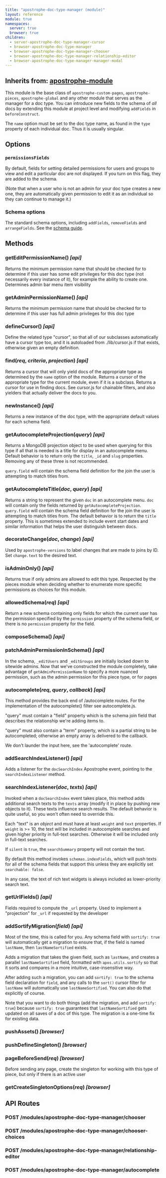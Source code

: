 ```yaml
---
title: "apostrophe-doc-type-manager (module)"
layout: reference
module: true
namespaces:
  server: true
  browser: true
children:
  - server-apostrophe-doc-type-manager-cursor
  - browser-apostrophe-doc-type-manager
  - browser-apostrophe-doc-type-manager-chooser
  - browser-apostrophe-doc-type-manager-relationship-editor
  - browser-apostrophe-doc-type-manager-manager-modal
---
```

## Inherits from: [apostrophe-module](../apostrophe-module/index.html)
This module is the base class of `apostrophe-custom-pages`, `apostrophe-pieces`,
`apostrophe-global` and any other module that serves as the manager for a
doc type. You can introduce new fields to the schema of *all* docs by
extending this module at project level and modifying `addFields` in
`beforeConstruct`.

The `name` option must be set to the doc type name, as found in the `type`
property of each individual doc. Thus it is usually singular.

## Options

### `permissionsFields`

By default, fields for setting detailed permissions for users and groups
to view and edit a particular doc are not displayed. If you turn on this flag,
they are added to the schema.

(Note that when a user who is not an admin for your doc type creates a new one,
they are automatically given permission to edit it as an individual so they can
continue to manage it.)

### Schema options
The standard schema options, including `addFields`, `removeFields` and `arrangeFields`.
See the [schema guide](../../tutorials/getting-started/schema-guide.html).


## Methods
### getEditPermissionName() *[api]*
Returns the minimum permission name that should be checked for
to determine if this user has some edit privileges for
this doc type (not necessarily every instance of it),
for example the ability to create one. Determines
admin bar menu item visibility
### getAdminPermissionName() *[api]*
Returns the minimum permission name that should be checked for
to determine if this user has full admin privileges for
this doc type
### defineCursor() *[api]*
Define the related type "cursor", so that all of our subclasses
automatically have a cursor type too, and it is autoloaded from
./lib/cursor.js if that exists, otherwise given an empty
definition.
### find(*req*, *criteria*, *projection*) *[api]*
Returns a cursor that will only yield docs of the appropriate type
as determined by the `name` option of the module. Returns a cursor of
the appropriate type for the current module, even if it is a subclass.
Returns a cursor for use in finding docs. See cursor.js for chainable
filters, and also yielders that actually deliver the docs to you.
### newInstance() *[api]*
Returns a new instance of the doc type, with the appropriate default
values for each schema field.
### getAutocompleteProjection(*query*) *[api]*
Returns a MongoDB projection object to be used when querying
for this type if all that is needed is a title for display
in an autocomplete menu. Default behavior is to
return only the `title`, `_id` and `slug` properties.
Removing any of these three is not recommended.

`query.field` will contain the schema field definition for
the join the user is attempting to match titles from.
### getAutocompleteTitle(*doc*, *query*) *[api]*
Returns a string to represent the given `doc` in an
autocomplete menu. `doc` will contain only the fields returned
by `getAutocompleteProjection`. `query.field` will contain
the schema field definition for the join the user is attempting
to match titles from. The default behavior is to return
the `title` property. This is sometimes extended to include
event start dates and similar information that helps the
user distinguish between docs.
### decorateChange(*doc*, *change*) *[api]*
Used by `apostrophe-versions` to label changes that
are made to joins by ID. Set `change.text` to the
desired text.
### isAdminOnly() *[api]*
Returns true if only admins are allowed to edit this type.
Respected by the pieces module when deciding whether to
enumerate more specific permissions as choices for this
module.
### allowedSchema(*req*) *[api]*
Return a new schema containing only fields for which the
current user has the permission specified by the `permission`
property of the schema field, or there is no `permission` property for the field.
### composeSchema() *[api]*

### patchAdminPermissionInSchema() *[api]*
In the schema, `_editUsers` and `_editGroups` are
initially locked down to sitewide admins. Now that
we've constructed the module completely, take advantage
of `getAdminPermissionName` to specify a more nuanced permission,
such as the admin permission for this piece type, or for pages
### autocomplete(*req*, *query*, *callback*) *[api]*
This method provides the back end of /autocomplete routes.
For the implementation of the autocomplete() filter see autocomplete.js.

"query" must contain a "field" property which is the schema join field
that describes the relationship we're adding items to.

"query" must also contain a "term" property, which is a partial
string to be autocompleted; otherwise an empty array is delivered
to the callback.

We don't launder the input here, see the 'autocomplete' route.
### addSearchIndexListener() *[api]*
Adds a listener for the `docSearchIndex` Apostrophe event, pointing to the
`searchIndexListener` method.
### searchIndexListener(*doc*, *texts*) *[api]*
Invoked when a `docSearchIndex` event takes place, this method adds
additional search texts to the `texts` array (modify it in place by
pushing new objects to it). These texts influence search results.
The default behavior is quite useful, so you won't often need to
override this.

Each "text" is an *object* and must have at least `weight` and `text` properties.
If `weight` is >= 10, the text will be included in autocomplete searches and
given higher priority in full-text searches. Otherwise it will be included
only in full-text searches.

If `silent` is `true`, the `searchSummary` property will not contain
the text.

By default this method invokes `schemas.indexFields`, which will push
texts for all of the schema fields that support this unless they are
explicitly set `searchable: false`.

In any case, the text of rich text widgets is always included as
lower-priority search text.
### getUrlFields() *[api]*
Fields required to compute the `_url` property.
Used to implement a "projection" for `_url` if
requested by the developer
### addSortifyMigration(*field*) *[api]*
Most of the time, this is called for you. Any schema field
with `sortify: true` will automatically get a migration to
ensure that, if the field is named `lastName`, then
`lastNameSortified` exists.

Adds a migration that takes the given field, such as `lastName`, and
creates a parallel `lastNameSortified` field, formatted with
`apos.utils.sortify` so that it sorts and compares in a more
intuitive, case-insensitive way.

After adding such a migration, you can add `sortify: true` to the
schema field declaration for `field`, and any calls to
the `sort()` cursor filter for `lastName` will automatically
use `lastNameSortified`. You can also do that explicitly of course.

Note that you want to do both things (add the migration, and
add `sortify: true`) because `sortify: true` guarantees that
`lastNameSortified` gets updated on all saves of a doc of this type.
The migration is a one-time fix for existing data.
### pushAssets() *[browser]*

### pushDefineSingleton() *[browser]*

### pageBeforeSend(*req*) *[browser]*
Before sending any page, create the singleton for working with this type of piece, but only
if there is an active user
### getCreateSingletonOptions(*req*) *[browser]*

## API Routes
### POST /modules/apostrophe-doc-type-manager/chooser

### POST /modules/apostrophe-doc-type-manager/chooser-choices

### POST /modules/apostrophe-doc-type-manager/relationship-editor

### POST /modules/apostrophe-doc-type-manager/autocomplete

